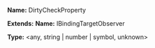 **Name:** DirtyCheckProperty

**Extends:** **Name:** IBindingTargetObserver

**Type:** <any, string | number | symbol, unknown>

